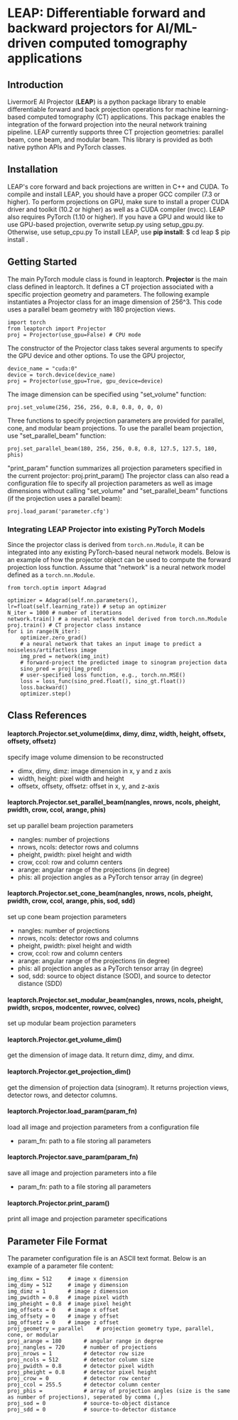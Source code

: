 # LEAP: Differentiable forward and backward projectors for AI/ML-driven computed tomography applications

  
## Introduction
LivermorE AI Projector (**LEAP**) is a python package library to enable differentiable forward and back projection operations for machine learning-based computed tomography (CT) applications. This package enables the integration of the forward projection into the neural network training pipeline. LEAP currently supports three CT projection geometries: parallel beam, cone beam, and modular beam. This library is provided as both native python APIs and PyTorch classes. 


## Installation

LEAP's core forward and back projections are written in C++ and CUDA. To compile and install LEAP, you should have a proper GCC compiler (7.3 or higher). To perform projections on GPU, make sure to install a proper CUDA driver and toolkit (10.2 or higher) as well as a CUDA compiler (nvcc). LEAP also requires PyTorch (1.10 or higher). If you have a GPU and would like to use GPU-based projection, overwrite setup.py using setup_gpu.py. Otherwise, use setup_cpu.py
To install LEAP, use **pip install**:
$ cd leap
$ pip install .


## Getting Started

The main PyTorch module class is found in leaptorch. **Projector** is the main class defined in leaptorch. It defines a CT projection associated with a specific projection geometry and parameters. The following example instantiates a Projector class for an image dimension of 256^3. This code uses a parallel beam geometry with 180 projection views. 
```
import torch
from leaptorch import Projector
proj = Projector(use_gpu=False) # CPU mode
```
The constructor of the Projector class takes several arguments to specify 
the GPU device and other options. To use the GPU projector, 
```
device_name = "cuda:0"
device = torch.device(device_name)
proj = Projector(use_gpu=True, gpu_device=device)
```
The image dimension can be specified using "set_volume" function:
```
proj.set_volume(256, 256, 256, 0.8, 0.8, 0, 0, 0)
```
Three functions to specify projection parameters are provided for parallel, cone, and modular beam projections. To use the parallel beam projection, use "set_parallel_beam" function:
```
proj.set_parallel_beam(180, 256, 256, 0.8, 0.8, 127.5, 127.5, 180, phis)
```
"print_param" function summarizes all projection parameters specified in the current projector: proj.print_param()
The projector class can also read a configuration file to specify all projection parameters as well as image dimensions without calling "set_volume" and "set_parallel_beam" functions (if the projection uses a parallel beam):
```
proj.load_param('parameter.cfg')
```

### Integrating LEAP Projector into existing PyTorch Models

Since the projector class is derived from ```torch.nn.Module```, it can be integrated into any existing PyTorch-based neural network models. Below is an example of how the projector object can be used to compute the forward projection loss function. Assume that "network" is a neural network model defined as a ```torch.nn.Module```. 
```
from torch.optim import Adagrad

optimizer = Adagrad(self.nn.parameters(), lr=float(self.learning_rate)) # setup an optimizer
N_iter = 1000 # number of iterations
network.train() # a neural network model derived from torch.nn.Module
proj.train() # CT projector class instance
for i in range(N_iter):
	optimizer.zero_grad()
	# a neural network that takes an input image to predict a noiseless/artifactless image
	img_pred = network(img_init)
	# forward-project the predicted image to sinogram projection data
	sino_pred = proj(img_pred) 
	# user-specified loss function, e.g., torch.nn.MSE()
	loss = loss_func(sino_pred.float(), sino_gt.float()) 
	loss.backward()
	optimizer.step()
```

## Class References

#### leaptorch.Projector.set_volume(dimx, dimy, dimz, width, height, offsetx, offsety, offsetz)
specify image volume dimension to be reconstructed
* dimx, dimy, dimz: image dimension in x, y and z axis
* width, height: pixel width and height
* offsetx, offsety, offsetz: offset in x, y, and z-axis

#### leaptorch.Projector.set_parallel_beam(nangles, nrows, ncols, pheight, pwidth, crow, ccol, arange, phis)
set up parallel beam projection parameters
* nangles: number of projections
* nrows, ncols: detector rows and columns
* pheight, pwidth: pixel height and width
* crow, ccol: row and column centers
* arange: angular range of the projections (in degree)
* phis: all projection angles as a PyTorch tensor array (in degree)

#### leaptorch.Projector.set_cone_beam(nangles, nrows, ncols, pheight, pwidth, crow, ccol, arange, phis, sod, sdd)
set up cone beam projection parameters
* nangles: number of projections
* nrows, ncols: detector rows and columns
* pheight, pwidth: pixel height and width
* crow, ccol: row and column centers
* arange: angular range of the projections (in degree)
* phis: all projection angles as a PyTorch tensor array (in degree)
* sod, sdd: source to object distance (SOD), and source to detector distance (SDD)

#### leaptorch.Projector.set_modular_beam(nangles, nrows, ncols, pheight, pwidth, srcpos, modcenter, rowvec, colvec)
set up modular beam projection parameters

#### leaptorch.Projector.get_volume_dim()
get the dimension of image data. It return dimz, dimy, and dimx. 

#### leaptorch.Projector.get_projection_dim()
get the dimension of projection data (sinogram). It returns projection views, detector rows, and detector columns. 

#### leaptorch.Projector.load_param(param_fn)
load all image and projection parameters from a configuration file
* param_fn: path to a file storing all parameters

#### leaptorch.Projector.save_param(param_fn)
save all image and projection parameters into a file
* param_fn: path to a file storing all parameters

#### leaptorch.Projector.print_param()
print all image and projection parameter specifications

## Parameter File Format
The parameter configuration file is an ASCII text format. Below is an example of a parameter file content:
```
img_dimx = 512     # image x dimension
img_dimy = 512     # image y dimension
img_dimz = 1       # image z dimension
img_pwidth = 0.8   # image pixel width
img_pheight = 0.8  # image pixel height
img_offsetx = 0    # image x offset
img_offsety = 0    # image y offset
img_offsetz = 0    # image z offset
proj_geometry = parallel    # projection geometry type, parallel, cone, or modular
proj_arange = 180       # angular range in degree     
proj_nangles = 720      # number of projections
proj_nrows = 1          # detector row size
proj_ncols = 512        # detector column size
proj_pwidth = 0.8       # detector pixel width
proj_pheight = 0.8      # detector pixel height
proj_crow = 0           # detector row center
proj_ccol = 255.5       # detector column center
proj_phis =             # array of projection angles (size is the same as number of projections), seperated by comma (,)
proj_sod = 0            # source-to-object distance
proj_sdd = 0            # source-to-detector distance 
```



